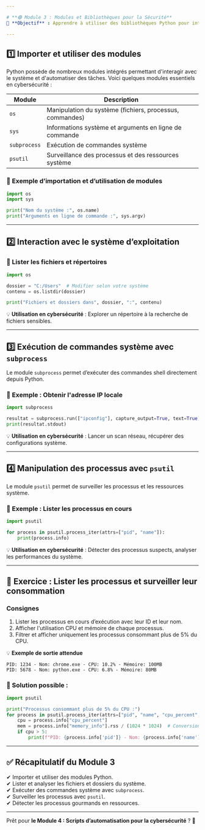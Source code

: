 ```yaml
---

# **🟢 Module 3 : Modules et Bibliothèques pour la Sécurité**  
🎯 **Objectif** : Apprendre à utiliser des bibliothèques Python pour interagir avec le système, surveiller les processus et automatiser des tâches de cybersécurité.  

---
```


## **1️⃣ Importer et utiliser des modules**  

Python possède de nombreux modules intégrés permettant d'interagir avec le système et d'automatiser des tâches. Voici quelques modules essentiels en cybersécurité :

| Module | Description |
|--------|------------|
| `os` | Manipulation du système (fichiers, processus, commandes) |
| `sys` | Informations système et arguments en ligne de commande |
| `subprocess` | Exécution de commandes système |
| `psutil` | Surveillance des processus et des ressources système |

### **📌 Exemple d’importation et d’utilisation de modules**
```python
import os
import sys

print("Nom du système :", os.name)
print("Arguments en ligne de commande :", sys.argv)
```

---

## **2️⃣ Interaction avec le système d’exploitation**  

### **📌 Lister les fichiers et répertoires**  
```python
import os

dossier = "C:/Users"  # Modifier selon votre système
contenu = os.listdir(dossier)

print("Fichiers et dossiers dans", dossier, ":", contenu)
```
💡 **Utilisation en cybersécurité** : Explorer un répertoire à la recherche de fichiers sensibles.

---

## **3️⃣ Exécution de commandes système avec `subprocess`**  

Le module `subprocess` permet d’exécuter des commandes shell directement depuis Python.

### **📌 Exemple : Obtenir l'adresse IP locale**
```python
import subprocess

resultat = subprocess.run(["ipconfig"], capture_output=True, text=True)
print(resultat.stdout)
```

💡 **Utilisation en cybersécurité** : Lancer un scan réseau, récupérer des configurations système.

---

## **4️⃣ Manipulation des processus avec `psutil`**  

Le module `psutil` permet de surveiller les processus et les ressources système.

### **📌 Exemple : Lister les processus en cours**
```python
import psutil

for process in psutil.process_iter(attrs=["pid", "name"]):
    print(process.info)
```

💡 **Utilisation en cybersécurité** : Détecter des processus suspects, analyser les performances du système.

---

## **🎯 Exercice : Lister les processus et surveiller leur consommation**  

### **Consignes**  
1. Lister les processus en cours d’exécution avec leur ID et leur nom.  
2. Afficher l'utilisation CPU et mémoire de chaque processus.  
3. Filtrer et afficher uniquement les processus consommant plus de 5% du CPU.  

💡 **Exemple de sortie attendue**  
```
PID: 1234 - Nom: chrome.exe - CPU: 10.2% - Mémoire: 100MB
PID: 5678 - Nom: python.exe - CPU: 6.8% - Mémoire: 80MB
```

### **📌 Solution possible :**
```python
import psutil

print("Processus consommant plus de 5% du CPU :")
for process in psutil.process_iter(attrs=["pid", "name", "cpu_percent", "memory_info"]):
    cpu = process.info["cpu_percent"]
    mem = process.info["memory_info"].rss / (1024 * 1024)  # Conversion en MB
    if cpu > 5:
        print(f"PID: {process.info['pid']} - Nom: {process.info['name']} - CPU: {cpu}% - Mémoire: {mem:.2f}MB")
```

---

## **✅ Récapitulatif du Module 3**  
✔ Importer et utiliser des modules Python.  
✔ Lister et analyser les fichiers et dossiers du système.  
✔ Exécuter des commandes système avec `subprocess`.  
✔ Surveiller les processus avec `psutil`.  
✔ Détecter les processus gourmands en ressources.  

---

Prêt pour **le Module 4 : Scripts d’automatisation pour la cybersécurité** ? 🚀